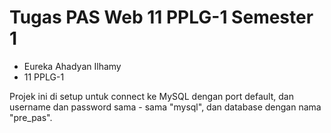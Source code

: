 # Tugas PAS Web 11 PPLG-1 Semester 1
- Eureka Ahadyan Ilhamy
- 11 PPLG-1

Projek ini di setup untuk connect ke MySQL dengan port default, dan username dan password sama - sama "mysql", dan database dengan nama "pre_pas".